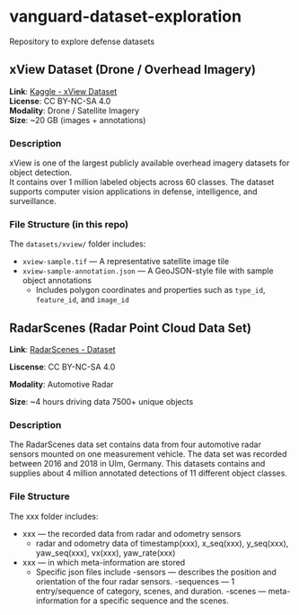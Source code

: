 # vanguard-dataset-exploration
Repository to explore defense datasets

## xView Dataset (Drone / Overhead Imagery)
**Link**: [Kaggle - xView Dataset](https://www.kaggle.com/datasets/hassanmojab/xview-dataset)  
**License**: CC BY-NC-SA 4.0  
**Modality**: Drone / Satellite Imagery  
**Size**: ~20 GB (images + annotations)

### Description
xView is one of the largest publicly available overhead imagery datasets for object detection.  
It contains over 1 million labeled objects across 60 classes.
The dataset supports computer vision applications in defense, intelligence, and surveillance.

### File Structure (in this repo)
The `datasets/xview/` folder includes:
- `xview-sample.tif` — A representative satellite image tile
- `xview-sample-annotation.json` — A GeoJSON-style file with sample object annotations
  - Includes polygon coordinates and properties such as `type_id`, `feature_id`, and `image_id`

## RadarScenes (Radar Point Cloud Data Set)
**Link**: [RadarScenes - Dataset](https://radar-scenes.com/dataset/about)

**Liscense**: CC BY-NC-SA 4.0	

**Modality**: Automotive Radar

**Size**: ~4 hours driving data 7500+ unique objects

### Description
The RadarScenes data set contains data from four automotive radar sensors mounted on one measurement vehicle. 
The data set was recorded between 2016 and 2018 in Ulm, Germany.
This datasets contains and supplies about 4 million annotated detections of 11 different object classes.

### File Structure
The xxx folder includes:
- xxx — the recorded data from radar and odometry sensors
  - radar and odometry data of  timestamp(xxx), x_seq(xxx), y_seq(xxx), yaw_seq(xxx), vx(xxx), yaw_rate(xxx)  
- xxx — in which meta-information are stored
  - Specific json files include
    -sensors — describes the position and orientation of the four radar sensors.
    -sequences — 1 entry/sequence of category, scenes, and duration.
    -scenes — meta-information for a specific sequence and the scenes.

